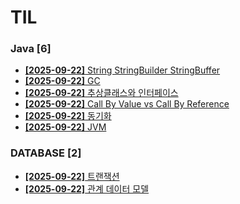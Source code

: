 # TIL
 
### Java [6]
- [**[2025-09-22]**  String StringBuilder StringBuffer](https://github.com/A-lass/TIL/blob/main/Java/String_StringBuilder_StringBuffer.md)
- [**[2025-09-22]**  GC](https://github.com/A-lass/TIL/blob/main/Java/GC.md)
- [**[2025-09-22]**  추상클래스와 인터페이스](https://github.com/A-lass/TIL/blob/main/Java/추상클래스와_인터페이스.md)
- [**[2025-09-22]**  Call By Value vs Call By Reference](https://github.com/A-lass/TIL/blob/main/Java/Call_By_Value_vs_Call_By_Reference.md)
- [**[2025-09-22]**  동기화](https://github.com/A-lass/TIL/blob/main/Java/동기화.md)
- [**[2025-09-22]**  JVM](https://github.com/A-lass/TIL/blob/main/Java/JVM.md)
### DATABASE [2]
- [**[2025-09-22]**  트랜잭션](https://github.com/A-lass/TIL/blob/main/DATABASE/트랜잭션.md)
- [**[2025-09-22]**  관계 데이터 모델](https://github.com/A-lass/TIL/blob/main/DATABASE/관계_데이터_모델.md)
